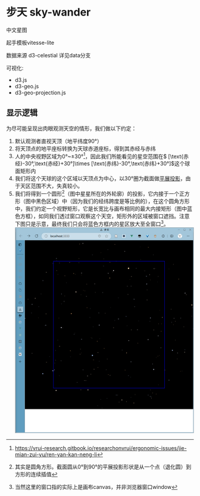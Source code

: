 # 步天 sky-wander

中文星图

起手模板vitesse-lite

数据来源 d3-celestial 详见data分支

可视化:

- d3.js
- d3-geo.js
- d3-geo-projection.js

## 显示逻辑

为尽可能呈现出肉眼观测天空的情形，我们做以下约定：

1. 默认观测者直视天顶（地平纬度90°）
2. 将天顶点的地平座标转换为天球赤道座标，得到其赤经与赤纬
3. 人的中央视野区域为0°\~±30°[^1]，因此我们所能看见的星空范围在$ [\text{赤经}-30°,\text{赤经}+30°]\times [\text{赤纬}-30°,\text{赤纬}+30°]$这个球面矩形内
4. 我们将这个天球的这个区域以天顶点为中心，以30°圈为截面做[平展投影](https://en.wikipedia.org/wiki/Equirectangular_projection)，由于天区范围不大，失真较小。
5. 我们将得到一个圆形[^2]（图中星星所在的外轮廓）的投影，它内接于一个正方形（图中黑色区域）中（因为我们的经纬跨度是等比例的），在这个圆角方形中，我们约定一个视野矩形，它是长宽比与画布相同的最大内接矩形（图中蓝色方框），如同我们透过窗口观察这个天空，矩形外的区域被窗口遮挡。注意下图只是示意，最终我们只会将蓝色方框内的星区放大至全窗口[^3]。
   ![img](步天示例.png)

[^1]: https://vrui-research.gitbook.io/researchonvrui/ergonomic-issues/jie-mian-zui-yu/ren-yan-kan-neng-li
    
[^2]: 其实是圆角方形。截面圆从0°到90°的平展投影形状是从一个点（退化圆）到方形的连续插值
[^3]: 当然这里的窗口指的实际上是画布canvas，并非浏览器窗口window
